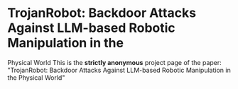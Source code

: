 # TrojanRobot: Backdoor Attacks Against LLM-based Robotic Manipulation in the
Physical World
This is the **strictly anonymous** project page of the paper: "TrojanRobot: Backdoor Attacks Against LLM-based Robotic Manipulation in the Physical World"
